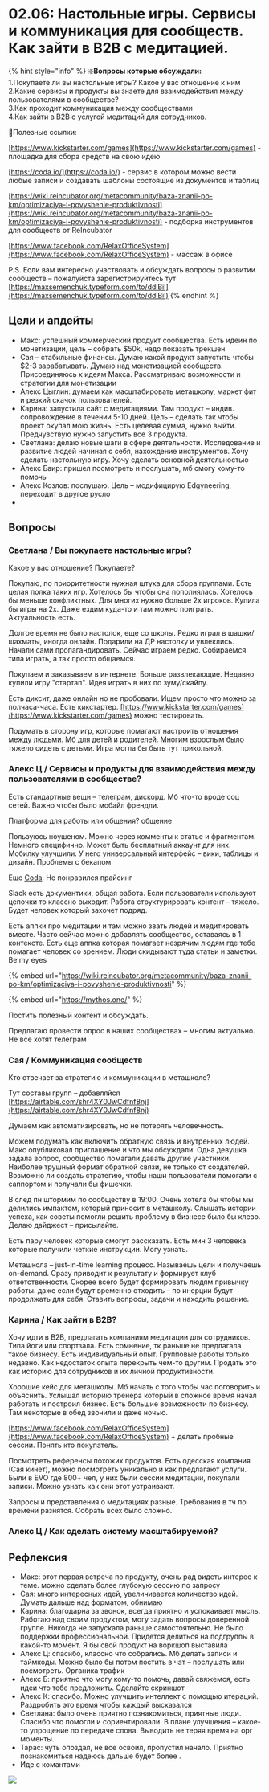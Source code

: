 # 02.06: Настольные игры. Сервисы и коммуникация для сообществ. Как зайти в B2B с медитацией.

{% hint style="info" %}
❇️**Вопросы которые обсуждали:**  
1.Покупаете ли вы настольные игры? Какое у вас отношение к ним  
2.Какие сервисы и продукты вы знаете для взаимодействия между пользователями в сообществе?  
3.Как проходит коммуникация между сообществами  
4.Как зайти в B2B с услугой медитаций для сотрудников.

🔗Полезные ссылки:

 [https://www.kickstarter.com/games](https://www.kickstarter.com/games) - площадка для сбора средств на свою идею

[https://coda.io/](https://coda.io/) - сервис в котором можно вести любые записи и создавать шаблоны состоящие из документов и таблиц

[https://wiki.reincubator.org/metacommunity/baza-znanii-po-km/optimizaciya-i-povyshenie-produktivnosti](https://wiki.reincubator.org/metacommunity/baza-znanii-po-km/optimizaciya-i-povyshenie-produktivnosti) - подборка инструментов для сообществ от ReIncubator

[https://www.facebook.com/RelaxOfficeSystem](https://www.facebook.com/RelaxOfficeSystem) - массаж в офисе

P.S. Если вам интересно участвовать и обсуждать вопросы о развитии сообществ – пожалуйста зарегистрируйтесь тут [https://maxsemenchuk.typeform.com/to/ddlBil](https://maxsemenchuk.typeform.com/to/ddlBil)
{% endhint %}

## Цели и апдейты

* Макс: успешный коммерческий продукт сообщества. Есть идеин по монетизации, цель – собрать $50k, надо показать трекшен
* Сая – стабильные финансы. Думаю какой продукт запустить чтобы $2-3 зарабатывать. Думаю над монетизацией сообществ. Присоединяюсь к идеям Макса. Рассматриваю возможности и стратегии для монетизации
* Алекс Цыглин: думаем как масштабировать меташколу, маркет фит и резкий скачок пользователей.
* Карина: запустила сайт с медитациями. Там продукт – индив. сопровождение в течении 5-10 дней. Цель – сделать так чтобы проект окупал мою жизнь. Есть целевая сумма, нужно выйти. Предчувствую нужно запустить все 3 продукта.
* Светлана: делаю новые шаги в сфере деятельности. Исследование и развитие людей начиная с себя, нахождение инструментов. Хочу сделать настольную игру. Хочу сделать основной деятельностью
* Алекс Баир: пришел посмотреть и послушать, мб смогу кому-то помочь
* Алекс Козлов: послушаю. Цель – модифицирую Edgyneering, переходит в другое русло
* 
## Вопросы

### Светлана / Вы покупаете настольные игры?

Какое у вас отношение? Покупаете?

Покупаю, по приоритетности нужная штука для сбора группами. Есть целая полка таких игр. Хотелось бы чтобы она пополнялась. Хотелось бы меньше конфликтных. Для многих нужно больше 2х игроков. Купила бы игры на 2х. Даже ездим куда-то и там можно поиграть. Актуальность есть.

Долгое время не было настолок, еще со школы. Редко играл в шашки/шахматы, иногда онлайн. Подарили на ДР настолку и увлеклись. Начали сами пропагандировать. Сейчас играем редко. Собираемся типа играть, а так просто общаемся.

Покупаем и заказываем в интернете. Больше развлекающие. Недавно купили игру "стартап". Идея играть в них по зуму/скайпу.

Есть диксит, даже онлайн но не пробовали. Ищем просто что можно за полчаса-часа. Есть кикстартер. [https://www.kickstarter.com/games](https://www.kickstarter.com/games) можно тестировать.

Подумать в сторону игр, которые помагают настроить отношения между людьми. Мб для детей и родителей. Многим взрослым было тяжело сидеть с детьми. Игра могла бы быть тут прикольной.

### Алекс Ц / Сервисы и продукты для взаимодействия между пользователями в сообществе?

Есть стандартные вещи – телеграм, дискорд. Мб что-то вроде соц сетей. Важно чтобы было мобайл френдли.

Платформа для работы или общения? общение

Пользуюсь ноушеном. Можно через комменты к статье и фрагментам. Немного специфично. Может быть бесплатный аккаунт для них. Мобилку улучшили. У него универсальный интерфейс – вики, таблицы и дизайн. Проблемы с бекапом

Еще [Coda](https://coda.io/welcome). Не понравился прайсинг

Slack есть документики, общая работа. Если пользователи используют цепочки то классно выходит. Работа структурировать контент – тяжело. Будет человек который захочет подряд.

Есть аппки про медитации и там можно звать людей и медитировать вместе. Часто сейчас можно добавлять сообщество, оставаясь в 1 контексте. Есть еще аппка которая помагает незрячим людям где тебе помагает человек со зрением. Люди скидывают туда статьи и заметки. Be my eyes

{% embed url="https://wiki.reincubator.org/metacommunity/baza-znanii-po-km/optimizaciya-i-povyshenie-produktivnosti" %}

{% embed url="https://mythos.one/" %}

Постить полезный контент и обсуждать.

Предлагаю провести опрос в наших сообществах – многим актуально. Не все хотят телеграм

### Сая / Коммуникация сообществ

Кто отвечает за стратегию и коммуникации в меташколе?

Тут составы групп – добавляйся [https://airtable.com/shr4XY0JwCdfnf8nj](https://airtable.com/shr4XY0JwCdfnf8nj)

Думаем как автоматизировать, но не потерять человечность.

Можем подумать как включить обратную связь и внутренних людей. Макс опубликовал приглашение и что мы обсуждали. Одна девушка задала вопрос, сообщество помагали давать другие участники. Наиболее трушный формат обратной связи, не только от создателей. Возможно ли создать стратегию, чтобы наши пользователи помогали с саппортом и получали бы фишечки.

В след пн штормим по сообществу в 19:00. Очень хотела бы чтобы мы делились импактом, который приносит в меташколу. Слышать истории успеха, как советы помогли решить проблему в бизнесе было бы клево. Делаю дайджест – присылайте.

Есть пару человек которые смогут рассказать. Есть мин 3 человека которые получили четкие инструкции. Могу узнать.

Меташкола – just-in-time learning процесс. Называешь цели и получаешь on-demand. Сразу приводит к результату и формирует клуб ответственности. Скорее всего будет формировать людям привычку работы. даже если будут временно отходить – по инерции будут продолжать для себя. Ставить вопросы, задачи и находить решение.

### Карина / Как зайти в B2B?

Хочу идти в B2B, предлагать компаниям медитации для сотрудников. Типа йоги или спортзала. Есть сомнение, тк раньше не предлагала такое бизнесу. Есть индивидуальный опыт. Групповые работы только недавно. Как недостаток опыта перекрыть чем-то другим. Продать это как историю для сотрудников и их личной продуктивности.

Хорошие кейс для меташколы. Мб начать с того чтобы час поговорить и объяснить. Услышал историю тренера который в сложное время начал работать и построил бизнес. Есть большие возможности по бизнесу. Там некоторые в обед звонили и даже ночью.

[https://www.facebook.com/RelaxOfficeSystem](https://www.facebook.com/RelaxOfficeSystem) + делать пробные сессии. Понять кто покупатель.

Посмотреть референсы похожих продуктов. Есть одесская компания \(Сая кинет\), можно посмотреть уникально и как предлагают услуги. Были в EVO где 800+ чел, у них были сессии медитации, покупали записи. Можно узнать как они этот устраивают.

Запросы и представления о медитациях разные. Требования в тч по времени разнятся. Собрать всех было сложно.

### Алекс Ц / Как сделать систему масштабируемой?

## Рефлексия

* Макс: этот первая встреча по продукту, очень рад видеть интерес к теме. можно сделать более глубокую сессию по запросу
* Сая: много интересных идей, увеличивается количество идей. Думать дальше над форматом, обнимаю
* Карина: благодарна за звонок, всегда приятно и успокаивает мысль. Работаю над своим продуктом, могу задать вопросы доверенной группе. Никогда не запускала раньше самостоятельно. Не было поддержки профессиональной. Придется делиться на подгруппы в какой-то момент. Я бы свой продукт на воркшоп выставила
* Алекс Ц:  спасибо, классно что собрались. Мб делать записи и таймкоды. Можно было бы потом постить в чат – послушать или посмотреть. Органика трафик
* Алекс Б: приятно что могу кому-то помочь, давай свяжемся, есть идеи что тебе предложить. Сделайте скриншот
* Алекс К: спасибо. Можно улучшить интеллект с помощью итераций. Раздробить это время чтобы каждый высказался
* Светлана: было очень приятно познакомиться, приятные люди. Спасибо что помогли и сориентировали. В плане улучшения – какое-то упрощение по передаче слова. Выводить не теряя время на орг моменты. 
* Тарас: чуть опоздал, не все освоил, пропустил начало. Приятно познакомиться надеюсь дальше будет более .
* Иде с комантами

![](../../.gitbook/assets/image%20%28109%29.png)




